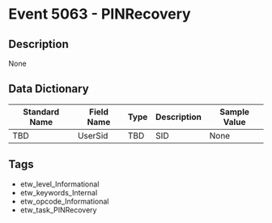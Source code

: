 # Event 5063 - PINRecovery

## Description
None

## Data Dictionary
|Standard Name|Field Name|Type|Description|Sample Value|
|---|---|---|---|---|
|TBD|UserSid|TBD|SID|None|None|

## Tags
* etw_level_Informational
* etw_keywords_Internal
* etw_opcode_Informational
* etw_task_PINRecovery